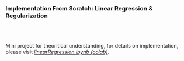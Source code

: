 </br>

### Implementation From Scratch: Linear Regression & Regularization
</br>
</br>

Mini project for theoritical understanding, for details on implementation, please visit _[linearRegression.ipynb (colab)]([https://colab.research.google.com/drive/1YDcpYzhpo3L9PBK0OVaNn8bdMlC1aFHy?usp=sharing](https://colab.research.google.com/drive/1G3XU0v_W6mvgTDp3GIsTB64dDxge-d7m?usp=sharing))_.
</br>
</br>
